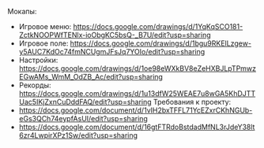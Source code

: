 Мокапы:
- Игровое меню: https://docs.google.com/drawings/d/1YqKqSCO181-ZctkNOOPWfTENlx-ioObgKC5bsQ-_B7U/edit?usp=sharing
- Игровое поле: https://docs.google.com/drawings/d/1bgu9RKElLzgew-y5AUC7KdOc74fmNCUgmJFsJq7YOIo/edit?usp=sharing
- Настройки: https://docs.google.com/drawings/d/1oe98eWXkBV8eZeHXBJLpTPmwzEGwAMs_WmM_OdZB_Ac/edit?usp=sharing
- Рекорды: https://docs.google.com/drawings/d/1u13dfW25WEAE7u8wGA5KhDJTTUac5IKjZxnCuDddFAQ/edit?usp=sharing
Требования к проекту:
- https://docs.google.com/document/d/1vIH2bxTFFL71YcEZxrCKhNGUb-eGs3QCh74eypfAsUI/edit?usp=sharing
- https://docs.google.com/document/d/16gtFTRdoBstdadMfNL3rJdeY38lt6zr4LwpirXPz1Sw/edit?usp=sharing
